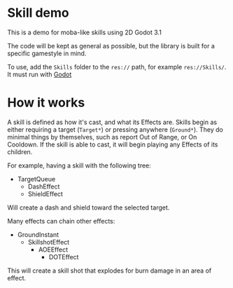 # Skill demo
This is a demo for moba-like skills using 2D Godot 3.1

The code will be kept as general as possible, but the library is built for a specific gamestyle in mind.


To use, add the `Skills` folder to the `res://` path, for example `res://Skills/`.
It must run with [Godot](https://godotengine.org/)


# How it works
A skill is defined as how it's cast, and what its Effects are. 
Skills begin as either requiring a target (`Target*`) or pressing anywhere (`Ground*`). They do minimal things by themselves, such as report Out of Range, or On Cooldown.
If the skill is able to cast, it will begin playing any Effects of its children.

For example, having a skill with the following tree:
* TargetQueue
    * DashEffect
    * ShieldEffect

Will create a dash and shield toward the selected target. 

Many effects can chain other effects:
* GroundInstant
    * SkillshotEffect
        * AOEEffect
            * DOTEffect

This will create a skill shot that explodes for burn damage in an area of effect. 
